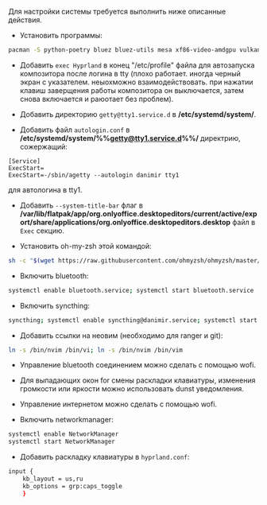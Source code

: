 Для настройки системы требуется выполнить ниже описанные действия.

- Установить программы:
```sh
pacman -S python-poetry bluez bluez-utils mesa xf86-video-amdgpu vulkan-radeon kitty pipewire ranger zsh wget go git wofi fakeroot waybar flatpak htop syncthing gnu-free-fonts noto-fonts otf-font-awesome ttf-jetbrains-mono-nerd ttf-jetbrains-mono dunst xdg-desktop-portal-hyprland hyprlock mpv wl-clipboard neovim imv grim wf-recorder hyprpaper gammastep networkmanager; flatpak install flathub org.telegram.desktop org.mozilla.firefox md.obsidian.Obsidian com.jetbrains.PyCharm-Community com.discordapp.Discord org.qbittorrent.qBittorrent org.onlyoffice.desktopeditors com.github.tchx84.Flatseal
```

- Добавить `exec Hyprland` в конец "/etc/profile" файла для автозапуска композитора после логина в tty (плохо работает. иногда черный экран с указателем. неыохможно взаимодействовать. при нажатии клавиш заверщения работы композитора он выключается, затем снова включается и раюотает без проблем).

- Добавить директорию `getty@tty1.service.d` в **/etc/systemd/system/**.

- Добавить файл `autologin.conf` в **/etc/systemd/system/%%getty@tty1.service.d%%/** директрию, сожержащий:
```
[Service]
ExecStart=
ExecStart=-/sbin/agetty --autologin danimir tty1
```
для автологина в tty1.

- Добавить `--system-title-bar` флаг в **/var/lib/flatpak/app/org.onlyoffice.desktopeditors/current/active/export/share/applications/org.onlyoffice.desktopeditors.desktop** файл в `Exec` секцию.

- Установить oh-my-zsh этой командой:
```sh
sh -c "$(wget https://raw.githubusercontent.com/ohmyzsh/ohmyzsh/master/tools/install.sh -O -)"
```

- Включить bluetooth:
```sh
systemctl enable bluetooth.service; systemctl start bluetooth.service
```

- Включить syncthing:
```sh
syncthing; systemctl enable syncthing@danimir.service; systemctl start syncthing@danimir.service
```

- Добавить ссылки на неовим (необходимо для ranger и git):
```sh
ln -s /bin/nvim /bin/vi; ln -s /bin/nvim /bin/vim
```

- Управление bluetooth соединением можно сделать с помощью wofi.

- Для выпадающих окон for смены раскладки клавиатуры, изменения громкости или яркости можно использовать dunst уведомления.

- Управление интернетом можно сделать с помощью wofi.

- Включить networkmanager:
```sh
systemctl enable NetworkManager
systemctl start NetworkManager
```

- Добавить раскладку клавиатуры в `hyprland.conf`:
```sh
input {
    kb_layout = us,ru
    kb_options = grp:caps_toggle
    }
```
